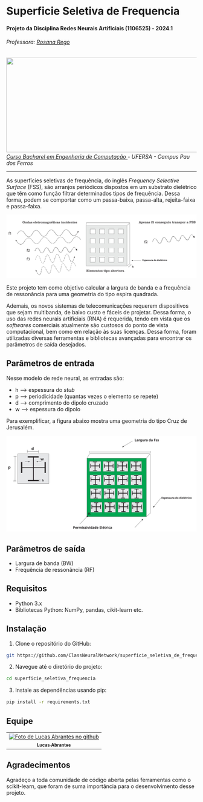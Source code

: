 # Superficie Seletiva de Frequencia

#### Projeto da Disciplina Redes Neurais Artificiais (1106525) - 2024.1
###### Professora: [Rosana Rego](https://github.com/roscibely)
<div>
  <img src="https://raw.githubusercontent.com/roscibely/algorithms-and-data-structure/main/root/ufersa.jpg" width="700" height="250">
</div>
<i> <a href="https://engsoftwarepaudosferros.ufersa.edu.br/apresentacao/"> Curso Bacharel em Engenharia de Computação  </a> - UFERSA - Campus Pau dos Ferros </a></i>

---

As superfícies seletivas de frequência, do inglês <i>Frequency Selective Surface</i> (FSS), são arranjos periódicos dispostos em um substrato dielétrico que têm como
função filtrar determinados tipos de frequência. Dessa forma, podem se comportar como um passa-baixa, passa-alta, rejeita-faixa e passa-faixa.


<img src="assets/img/fss_1.jpg">

Este projeto tem como objetivo calcular a largura de banda e a frequência de ressonância para uma geometria do tipo espira quadrada.

Ademais, os novos sistemas de telecomunicações requerem dispositivos que sejam multibanda, de baixo custo e fáceis de projetar. Dessa forma, o uso das redes neurais artificiais (RNA) é requerida, tendo em vista que os <i>softwares</i> comerciais atualmente são custosos do ponto de vista computacional, bem como em relação às suas licenças. Dessa forma, foram utilizadas diversas ferramentas e bibliotecas avançadas para encontrar os parâmetros de saída desejados.

## Parâmetros de entrada

Nesse modelo de rede neural, as entradas são:

- h --> espessura do <i>stub</i>
- p --> periodicidade (quantas vezes o elemento se repete)
- d --> comprimento do dipolo cruzado
- w --> espessura do dipolo

Para exemplificar, a figura abaixo mostra uma geometria do tipo Cruz de Jerusalém.


<img src="assets/img/fss_2.jpg">


## Parâmetros de saída

- Largura de banda (BW)
- Frequência de ressonância (RF)



## Requisitos

- Python 3.x
- Bibliotecas Python: NumPy, pandas, cikit-learn etc. 

## Instalação

1. Clone o repositório do GitHub:

```bash
git https://github.com/ClassNeuralNetwork/superficie_seletiva_de_frequencia
```

2. Navegue até o diretório do projeto:

```bash
cd superficie_seletiva_frequencia
```

3. Instale as dependências usando pip:

```bash
pip install -r requirements.txt
```

 
 ## Equipe
<table align="center">
  <tr>    
    <td align="center">
      <a href="https://github.com/Lucas-Abrantes">
        <img src="https://avatars.githubusercontent.com/u/98098954?v=4" 
        width="120px;" 
        alt="Foto de Lucas Abrantes no github"/><br>
        <sub>
          <b>Lucas Abrantes</b>
         </sub>
      </a>
    </td>
  </tr>
</table>


## Agradecimentos

Agradeço a toda comunidade de código aberta pelas ferramentas como o scikit-learn, que foram de suma importância para o desenvolvimento desse projeto.